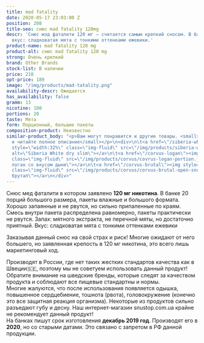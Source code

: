 ```yaml
---
title: mad fatality
date: 2020-05-17 23:03:00 Z
position: 208
title-seo: снюс mad fatality 120mg
descr: 'Снюс мэд фаталити 120 мг — считается самым крепкий сносом. В банке 20 порций,
  вкус: сладковатая мята с тонкими оттенками ежевики.'
product-name: mad fatality 120 mg
product-alt: снюс mad fatality 120 mg
strong: Очень крепкий
brand: Other Brands
stock-list: В наличии
price: 210
opt-price: 189
image: "/img/products/mad-tatality.png"
availability-descr: Ожидается
has_availability: false
gramm: 13
nicotine: 100
portions: 20
taste: Мята
form: Порционный, большие пакеты
composition-product: Неизвестно
similar-product_body: "<p>Вам могут понравится и другие товары. <small>Жмите на картинки
  и читайте полное описание</small></p>\n<div>\n\t<a href=\"/siberia-white-dry-slim\"><img
  style=\"width:32%\" class=\"img-fluid\" src=\"/img/products/siberia-white-dry-slim/siberia-open-and-cryo.jpg\"
  alt=\"Siberia White dry slim\"></a>\n\t<a href=\"/corvus-logan\"><img style=\"width:32%\"
  class=\"img-fluid\" src=\"/img/products/corvus/covrus-logan-portion.jpg\" alt=\"Корвус
  логан со вкусом дыни\"></a>\n\t<a href=\"/corvus-brutal\"><img style=\"width:32%\"
  class=\"img-fluid\" src=\"/img/products/corvus/corvus-brutal-open-snus.jpg\" alt=\"Корвус
  брутал\"></a>\n</div>"
---
```


Снюс мед фаталити в котором заявлено **120 мг никотина**.
В банке 20 порций большого размера, пакеты влажные и большого формата. Хорошо запаянные и не рвутся, но сильно припаленные по краям.
Смесь внутри пакета распределена равномерно, пакеты практически не рвутся. Запах: мятного экстракта, не перечной мяты, но достаточно приятный. Вкус: сладковатая мята с тонкими оттенками ежевики

Заказывая данный снюс на свой страх и риск! Многие ожидают от него большего, но заявленная крепость в 120 мг никотина, это всего лишь маркетинговый ход.

Производят в России, где нет таких жестких стандартов качества как в Швеции🇸🇪, поэтому мы не советуем использовать данный продукт! Обратите внимание на шведские бренды, которые следят за качеством продукта и соблюдают все пищевые стандартны и нормы.<br>
Многие жалуются, что после использования появляется одышка, повышенное сердцебиение, тошнота (рвота), головокружение (конечно это все защитная реакция организма). Некоторые из продуктов сильно разъедают губу и десну. Наш интернет-магазин snustop.com.ua крайне не рекомендует данный продукт!<br>
На банках пишут срок изготовления **декабрь 2019 год**. Производят его в **2020**, но со старыми датами. Это связано с запретом в РФ данной продукции.